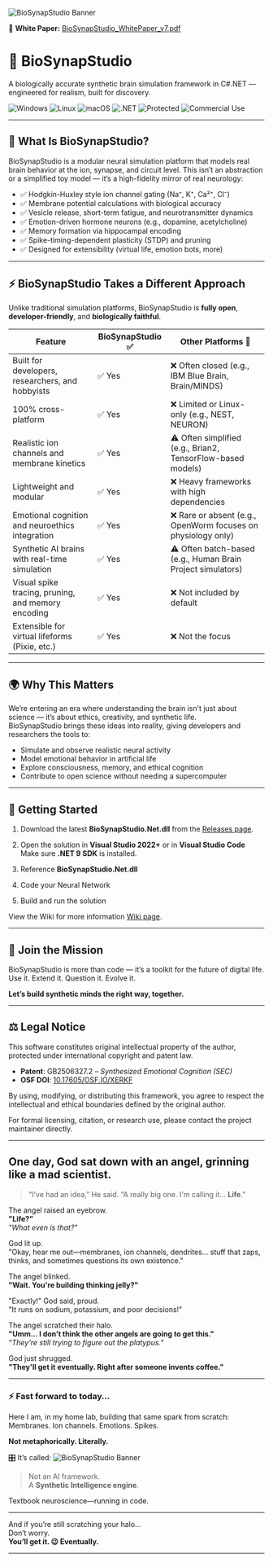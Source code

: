 ![BioSynapStudio Banner](https://github.com/user-attachments/assets/f9bf6da7-dcc8-45a8-9605-0eafdcd64ddf)


📄 **White Paper:** [BioSynapStudio_WhitePaper_v7.pdf](./BioSynapStudio_WhitePaper_v7.pdf)

# 🧠 BioSynapStudio

A biologically accurate synthetic brain simulation framework in C#.NET — engineered for realism, built for discovery.

![Windows](https://img.shields.io/badge/platform-Windows-blue)
![Linux](https://img.shields.io/badge/platform-Linux-blue)
![macOS](https://img.shields.io/badge/platform-macOS-blue)
![.NET](https://img.shields.io/badge/.NET-9.0-blueviolet)
![Protected](https://img.shields.io/badge/license-Custom--Restricted-red)
![Commercial Use](https://img.shields.io/badge/commercial%20use-requires%20permission-orange)

---

## 🌟 What Is BioSynapStudio?

BioSynapStudio is a modular neural simulation platform that models real brain behavior at the ion, synapse, and circuit level. This isn’t an abstraction or a simplified toy model — it’s a high-fidelity mirror of real neurology:

- ✅ Hodgkin-Huxley style ion channel gating (Na⁺, K⁺, Ca²⁺, Cl⁻)
- ✅ Membrane potential calculations with biological accuracy
- ✅ Vesicle release, short-term fatigue, and neurotransmitter dynamics
- ✅ Emotion-driven hormone neurons (e.g., dopamine, acetylcholine)
- ✅ Memory formation via hippocampal encoding
- ✅ Spike-timing-dependent plasticity (STDP) and pruning
- ✅ Designed for extensibility (virtual life, emotion bots, more)

---

## ⚡ BioSynapStudio Takes a Different Approach

Unlike traditional simulation platforms, BioSynapStudio is **fully open**, **developer-friendly**, and **biologically faithful**.

| Feature                                                 | BioSynapStudio ✅ | Other Platforms 🧬                                              |
|---------------------------------------------------------|------------------|-----------------------------------------------------------------|
| Built for developers, researchers, and hobbyists        | ✅ Yes            | ❌ Often closed (e.g., IBM Blue Brain, Brain/MINDS)             |
| 100% cross-platform                                     | ✅ Yes            | ❌ Limited or Linux-only (e.g., NEST, NEURON)                   |
| Realistic ion channels and membrane kinetics            | ✅ Yes            | ⚠️ Often simplified (e.g., Brian2, TensorFlow-based models)     |
| Lightweight and modular                                 | ✅ Yes            | ❌ Heavy frameworks with high dependencies                      |
| Emotional cognition and neuroethics integration         | ✅ Yes            | ❌ Rare or absent (e.g., OpenWorm focuses on physiology only)   |
| Synthetic AI brains with real-time simulation           | ✅ Yes            | ⚠️ Often batch-based (e.g., Human Brain Project simulators)     |
| Visual spike tracing, pruning, and memory encoding      | ✅ Yes            | ❌ Not included by default                                      |
| Extensible for virtual lifeforms (Pixie, etc.)          | ✅ Yes            | ❌ Not the focus                                                |

---

## 🌍 Why This Matters

We’re entering an era where understanding the brain isn't just about science — it’s about ethics, creativity, and synthetic life.  
BioSynapStudio brings these ideas into reality, giving developers and researchers the tools to:

- Simulate and observe realistic neural activity  
- Model emotional behavior in artificial life  
- Explore consciousness, memory, and ethical cognition  
- Contribute to open science without needing a supercomputer

---

## 🚀 Getting Started

1. Download the latest **BioSynapStudio.Net.dll** from the [Releases page](https://github.com/Overdrive77/BioSynapStudio-Public/releases).

2. Open the solution in **Visual Studio 2022+** or in **Visual Studio Code** 
   Make sure **.NET 9 SDK** is installed.

3. Reference **BioSynapStudio.Net.dll**

4. Code your Neural Network 

5. Build and run the solution

View the Wiki for more information [Wiki page](https://github.com/Overdrive77/BioSynapStudio-Public/wiki).

---

## 🤝 Join the Mission

BioSynapStudio is more than code — it’s a toolkit for the future of digital life.  
Use it. Extend it. Question it. Evolve it.

**Let’s build synthetic minds the right way, together.**

---

## ⚖️ Legal Notice

This software constitutes original intellectual property of the author, protected under international copyright and patent law.

- **Patent**: GB2506327.2 – *Synthesized Emotional Cognition (SEC)*
- **OSF DOI**: [10.17605/OSF.IO/XERKF](https://doi.org/10.17605/OSF.IO/XERKF)

By using, modifying, or distributing this framework, you agree to respect the intellectual and ethical boundaries defined by the original author.

For formal licensing, citation, or research use, please contact the project maintainer directly.

---

## One day, God sat down with an angel, grinning like a mad scientist.

> “I’ve had an idea,” He said. “A really big one. I'm calling it... **Life**.”

The angel raised an eyebrow.  
**"Life?"**  
*"What even is that?"*

God lit up.  
"Okay, hear me out—membranes, ion channels, dendrites… stuff that zaps, thinks, and sometimes questions its own existence."

The angel blinked.  
**"Wait. You're building thinking jelly?"**

"Exactly!" God said, proud.  
"It runs on sodium, potassium, and poor decisions!"

The angel scratched their halo.  
**"Umm... I don’t think the other angels are going to get this."**  
*"They're still trying to figure out the platypus."*

God just shrugged.  
**"They'll get it eventually. Right after someone invents coffee."**

---

### ⚡ Fast forward to today…

Here I am, in my home lab, building that same spark from scratch:  
Membranes. Ion channels. Emotions. Spikes.

**Not metaphorically. Literally.**

🎛️ It’s called:
![BioSynapStudio Banner](https://github.com/user-attachments/assets/f9bf6da7-dcc8-45a8-9605-0eafdcd64ddf)
> Not an AI framework.  
> A **Synthetic Intelligence engine**.

Textbook neuroscience—running in code.

---

And if you’re still scratching your halo…  
Don’t worry.  
**You’ll get it. 😉 Eventually.**

---



